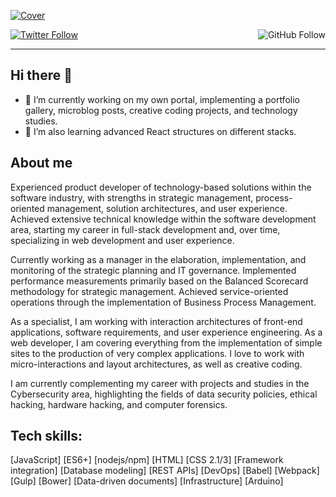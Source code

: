 <!-- Banner -->
[![Cover](https://drive.google.com/uc?id=1QWFaoVL_4wPnSoiqP7UkcJWW7Ddr714P)](https://fael.tech)

<!-- Title -->
<!-- <h1 align="center">
  <a href="https://fael.tech">fael.tech</a>
</h1> -->

<!-- Social -->
<p>
  <a aria-label="Follow @faelplg on Twitter" href="https://twitter.com/intent/follow?screen_name=faelplg" target="_blank">
    <img alt="Twitter Follow" src="https://img.shields.io/twitter/follow/faelplg.svg?style=flat-square&label=Follow%20%40faelplg&logo=TWITTER&logoColor=FFFFFF&labelColor=1da1f2&logoWidth=15&color=666666">
  </a>
  <a aria-label="Follow @faelplg on Twitter" href="https://twitter.com/intent/follow?screen_name=faelplg" target="_blank">
    <img alt="GitHub Follow" align="right" src="https://img.shields.io/github/followers/faelplg?style=flat-square&label=Follow%20%40faelplg&logo=GITHUB&logoColor=FFFFFF&labelColor=222222&logoWidth=15&color=666666">
  </a>
</p>

---

<!-- Current activities -->
## Hi there 👋

- 🔭 I’m currently working on my own portal, implementing a portfolio gallery, microblog posts, creative coding projects, and technology studies.
- 🌱 I’m also learning advanced React structures on different stacks.

<!-- Bio -->
## About me

Experienced product developer of technology-based solutions within the software industry, with strengths in strategic management, process-oriented management, solution architectures, and user experience. Achieved extensive technical knowledge within the software development area, starting my career in full-stack development and, over time, specializing in web development and user experience.

Currently working as a manager in the elaboration, implementation, and monitoring of the strategic planning and IT governance. Implemented performance measurements primarily based on the Balanced Scorecard methodology for strategic management. Achieved service-oriented operations through the implementation of Business Process Management.

As a specialist, I am working with interaction architectures of front-end applications, software requirements, and user experience engineering. As a web developer, I am covering everything from the implementation of simple sites to the production of very complex applications. I love to work with micro-interactions and layout architectures, as well as creative coding.

I am currently complementing my career with projects and studies in the Cybersecurity area, highlighting the fields of data security policies, ethical hacking, hardware hacking, and computer forensics.

<!-- Technologies -->
## Tech skills:
[JavaScript] [ES6+] [nodejs/npm] [HTML] [CSS 2.1/3] [Framework integration] [Database modeling] [REST APIs] [DevOps] [Babel] [Webpack] [Gulp] [Bower] [Data-driven documents] [Infrastructure] [Arduino]
